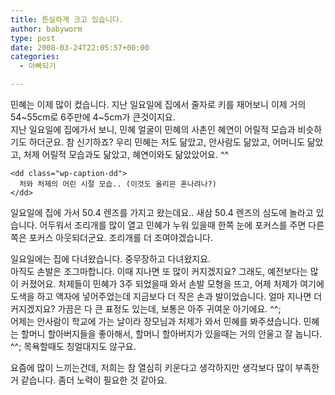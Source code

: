 ```yaml
---
title: 튼실하게 크고 있습니다.
author: babyworm
type: post
date: 2008-03-24T22:05:57+00:00
categories:
  - 아빠되기

---
```

민혜는 이제 많이 컸습니다. 지난 일요일에 집에서 줄자로 키를 재어보니 이제 거의 54~55cm로 6주만에 4~5cm가 큰것이지요.  
지난 일요일에 집에가서 보니, 민혜 얼굴이 민혜의 사촌인 혜연이 어릴적 모습과 비슷하기도 하더군요. 참 신기하죠? 우리 민혜는 저도 닮았고, 안사람도 닮았고, 어머니도 닮았고, 처제 어릴적 모습과도 닮았고, 혜연이와도 닮았았어요. ^^

<div class="mceTemp mceIEcenter">
  <dl id="" class="wp-caption aligncenter" style="width: 410px;">
    <dt class="wp-caption-dt">
    </dt>
    
    <dd class="wp-caption-dd">
      처와 처제의 어린 시절 모습.. (이것도 올리믄 혼나려나?)
    </dd>
  </dl>
</div>

일요일에 집에 가서 50.4 렌즈를 가지고 왔는데요.. 새삼 50.4 렌즈의 심도에 놀라고 있습니다. 어두워서 조리개를 많이 열고 민혜가 누워 있을때 한쪽 눈에 포커스를 주면 다른쪽은 포커스 아웃되더군요. 조리개를 더 조여야겠습니다.

일요일에는 집에 다녀왔습니다. 중무장하고 다녀왔지요.  
아직도 손발은 조그마합니다. 이때 지나면 또 많이 커지겠지요? 그래도, 예전보다는 많이 커졌어요. 처제들이 민혜가 3주 되었을때 와서 손발 모형을 뜨고, 어제 처제가 여기에 도색을 하고 액자에 넣어주었는데 지금보다 더 작은 손과 발이었습니다. 얼마 지나면 더 커지겠지요? 가끔은 다 큰 표정도 있는데, 보통은 아주 귀여운 아기에요. ^^;  
어제는 안사람이 학교에 가는 날이라 장모님과 처제가 와서 민혜를 봐주셨습니다. 민혜는 할머니 할아버지들을 좋아해서, 할머니 할아버지가 있을때는 거의 안울고 잘 놉니다.  ^^; 목욕할때도 칭얼대지도 않구요.

요즘에 많이 느끼는건데, 저희는 참 열심히 키운다고 생각하지만 생각보다 많이 부족한거 같습니다. 좀더 노력이 필요한 것 같아요.
